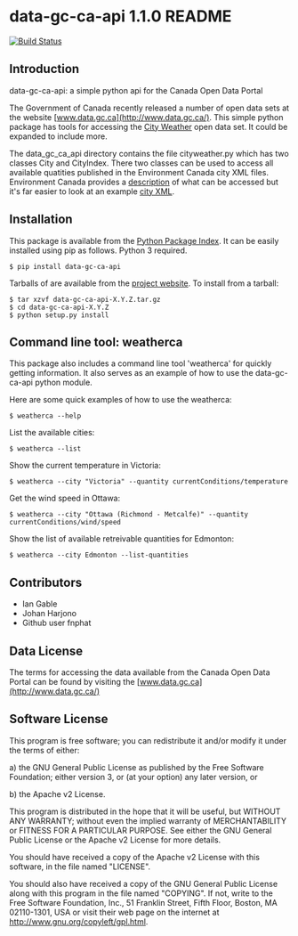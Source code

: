 # data-gc-ca-api 1.1.0 README
[![Build Status](https://travis-ci.org/igable/data-gc-ca-api.svg?branch=master)](https://travis-ci.org/igable/data-gc-ca-api)

## Introduction
data-gc-ca-api: a simple python api for the Canada Open Data Portal

The Government of Canada recently released a number of open data sets at the
website [www.data.gc.ca](http://www.data.gc.ca/).  This simple python package
has tools for accessing the [City Weather](http://goo.gl/Xkcqp) open data set.
It could be expanded to include more.

The data_gc_ca_api directory contains the file cityweather.py which has two
classes City and CityIndex. There two classes can be used to access all
available quatities published in the Environment Canada city XML files.
Environment Canada provides a [description](http://goo.gl/XD7w4) of what can be
accessed but it's far easier to look at an example [city
XML](http://goo.gl/vyL7r).

## Installation

This package is available from the [Python Package Index](http://pypi.python.org). It
can be easily installed using pip as follows. Python 3 required.
 
    $ pip install data-gc-ca-api

Tarballs of are available from the [project website](https://github.com/igable/data-gc-ca-api).
To install from a tarball:

    $ tar xzvf data-gc-ca-api-X.Y.Z.tar.gz
    $ cd data-gc-ca-api-X.Y.Z
    $ python setup.py install

## Command line tool: weatherca

This package also includes a command line tool 'weatherca' for quickly getting
information. It also serves as an example of how to use the data-gc-ca-api
python module. 

Here are some quick examples of how to use the weatherca:

    $ weatherca --help

List the available cities:

    $ weatherca --list

Show the current temperature in Victoria:

    $ weatherca --city "Victoria" --quantity currentConditions/temperature

Get the wind speed in Ottawa:

    $ weatherca --city "Ottawa (Richmond - Metcalfe)" --quantity currentConditions/wind/speed

Show the list of available retreivable quantities for Edmonton:

    $ weatherca --city Edmonton --list-quantities

## Contributors

* Ian Gable
* Johan Harjono
* Github user fnphat

## Data License

The terms for accessing the data available from the Canada Open Data Portal can
be found by visiting the [www.data.gc.ca](http://www.data.gc.ca/)

## Software License

This program is free software; you can redistribute it and/or modify it under
the terms of either:

a) the GNU General Public License as published by the Free
Software Foundation; either version 3, or (at your option) any
later version, or

b) the Apache v2 License.

This program is distributed in the hope that it will be useful, but WITHOUT ANY
WARRANTY; without even the implied warranty of MERCHANTABILITY or FITNESS FOR A
PARTICULAR PURPOSE.  See either the GNU General Public License or the Apache v2
License for more details.

You should have received a copy of the Apache v2 License with this software, in
the file named "LICENSE".

You should also have received a copy of the GNU General Public License along
with this program in the file named "COPYING". If not, write to the Free
Software Foundation, Inc., 51 Franklin Street, Fifth Floor, Boston, MA
02110-1301, USA or visit their web page on the internet at
http://www.gnu.org/copyleft/gpl.html.

